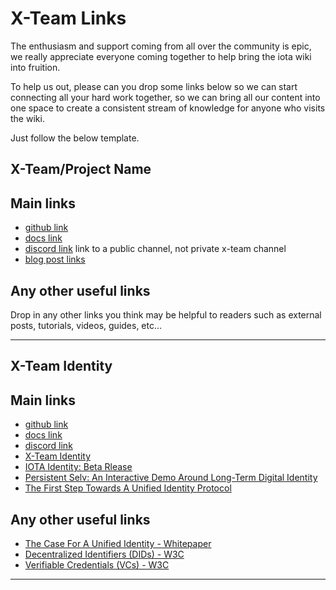 # X-Team Links
The enthusiasm and support coming from all over the community is epic, we really appreciate everyone coming together to help bring the iota wiki into fruition. 

To help us out, please can you drop some links below so we can start connecting all your hard work together, so we can bring all our content into one space to create a consistent stream of knowledge for anyone who visits the wiki.

Just follow the below template.

## X-Team/Project Name

## Main links
- [github link]()
- [docs link]()
- [discord link]()   link to a public channel, not private x-team channel
- [blog post links]()

## Any other useful links
Drop in any other links you think may be helpful to readers such as external posts, tutorials, videos, guides, etc...

-----------------------------------------------------------------------------------------------------------------------

## X-Team Identity

## Main links
- [github link](https://github.com/iotaledger/identity.rs)
- [docs link](https://identity-docs.iota.org/)
- [discord link](https://discord.com/channels/397872799483428865/443602228813627392)
- [X-Team Identity](https://iota-community.github.io/X-Team_IOTA_Identity/)
- [IOTA Identity: Beta Rlease](http://blog.iota.org/iota-identity-beta-release/)
- [Persistent Selv: An Interactive Demo Around Long-Term Digital Identity](http://blog.iota.org/persistent-selv-an-interactive-demo-around-long-term-digital-identity/)
- [The First Step Towards A Unified Identity Protocol](http://blog.iota.org/the-first-step-towards-a-unified-identity-protocol-7dc3988c8b0e/)

## Any other useful links
- [The Case For A Unified Identity - Whitepaper](https://files.iota.org/comms/IOTA_The_Case_for_a_Unified_Identity.pdf)
- [Decentralized Identifiers (DIDs) - W3C](https://w3c.github.io/did-core/)
- [Verifiable Credentials (VCs) - W3C](https://www.w3.org/TR/vc-data-model/)

-----------------------------------------------------------------------------------------------------------------------




